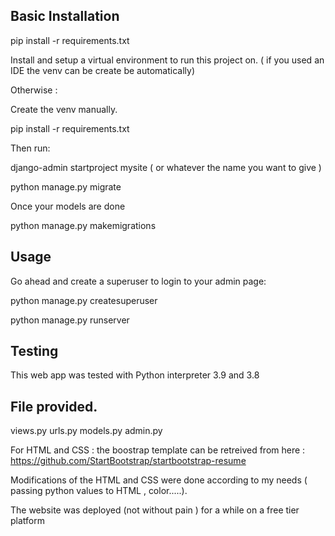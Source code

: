 Basic Installation
-------------------

pip install -r requirements.txt

Install and setup a virtual environment to run this project on. ( if you used an IDE  the venv can be create be automatically)

Otherwise : 

Create the venv manually.

pip install -r requirements.txt

Then run:

django-admin startproject mysite ( or whatever the name you want to give )

python manage.py migrate

Once your models are done

python manage.py makemigrations



Usage
----------

Go ahead and create a superuser to login to your admin page:

python manage.py createsuperuser

python manage.py runserver


Testing
----------

This web app was tested with Python interpreter 3.9 and 3.8

File provided.
---------------

views.py
urls.py
models.py
admin.py

For HTML and CSS : the boostrap template can be retreived from here :
https://github.com/StartBootstrap/startbootstrap-resume

Modifications of the HTML and CSS were done according to my needs ( passing python values to HTML , color.....).

The website was deployed (not without pain ) for a while on a free tier platform 

 
